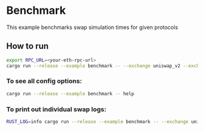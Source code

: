 # Benchmark

This example benchmarks swap simulation times for given protocols

## How to run

```bash
export RPC_URL=<your-eth-rpc-url>
cargo run --release --example benchmark -- --exchange uniswap_v2 --exchange uniswap_v3
```

### To see all config options:
```bash
cargo run --release --example benchmark -- help
```

### To print out individual swap logs:
```bash
RUST_LOG=info cargo run --release --example benchmark -- --exchange uniswap_v2
```